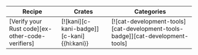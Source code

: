 | Recipe | Crates | Categories |
|---|---|---|
| [Verify your Rust code][ex-other-code-verifiers] | [![kani][c-kani-badge]][c-kani]{{hi:kani}} | [![cat-development-tools][cat-development-tools-badge]][cat-development-tools] |
